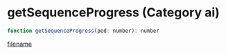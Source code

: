 # getSequenceProgress (Category ai)

```js
function getSequenceProgress(ped: number): number
```

[filename](getSequenceProgress_m.md ':include')